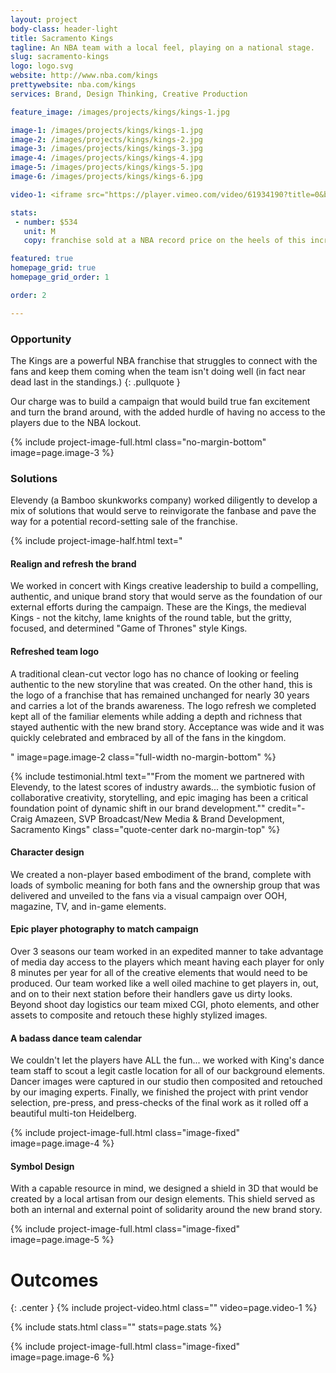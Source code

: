 ```yaml
---
layout: project
body-class: header-light
title: Sacramento Kings
tagline: An NBA team with a local feel, playing on a national stage.
slug: sacramento-kings
logo: logo.svg
website: http://www.nba.com/kings
prettywebsite: nba.com/kings
services: Brand, Design Thinking, Creative Production

feature_image: /images/projects/kings/kings-1.jpg

image-1: /images/projects/kings/kings-1.jpg
image-2: /images/projects/kings/kings-2.jpg
image-3: /images/projects/kings/kings-3.jpg
image-4: /images/projects/kings/kings-4.jpg
image-5: /images/projects/kings/kings-5.jpg
image-6: /images/projects/kings/kings-6.jpg

video-1: <iframe src="https://player.vimeo.com/video/61934190?title=0&byline=0&portrait=0" width="500" height="281" frameborder="0" webkitallowfullscreen mozallowfullscreen allowfullscreen></iframe>

stats:
 - number: $534
   unit: M
   copy: franchise sold at a NBA record price on the heels of this incredible turnaround and fanbase reinvigoration

featured: true
homepage_grid: true
homepage_grid_order: 1

order: 2

---
```

### Opportunity
The Kings are a powerful NBA franchise that struggles to connect with the fans and keep them coming when the team isn't doing well (in fact near dead last in the standings.)
{: .pullquote }

Our charge was to build a campaign that would build true fan excitement and turn the brand around, with the added hurdle of having no access to the players due to the NBA lockout.

{% include project-image-full.html class="no-margin-bottom" image=page.image-3 %}

### Solutions
Elevendy (a Bamboo skunkworks company) worked diligently to develop a mix of solutions that would serve to reinvigorate the fanbase and pave the way for a potential record-setting sale of the franchise.

{% include project-image-half.html text="<h4>Realign and refresh the brand</h4><p>We worked in concert with Kings creative leadership to build a compelling, authentic, and unique brand story that would serve as the foundation of our external efforts during the campaign. These are the Kings, the medieval Kings - not the kitchy, lame knights of the round table, but the gritty, focused, and determined \"Game of Thrones\" style Kings.</p><h4>Refreshed team logo</h4><p>A traditional clean-cut vector logo has no chance of looking or feeling authentic to the new storyline that was created. On the other hand, this is the logo of a franchise that has remained unchanged for nearly 30 years and carries a lot of the brands awareness. The logo refresh we completed kept all of the familiar elements while adding a depth and richness that stayed authentic with the new brand story. Acceptance was wide and it was quickly celebrated and embraced by all of the fans in the kingdom.</p>" image=page.image-2 class="full-width no-margin-bottom" %}

{% include testimonial.html text="\"From the moment we partnered with Elevendy, to the latest scores of industry awards... the symbiotic fusion of collaborative creativity, storytelling, and epic imaging has been a critical foundation point of dynamic shift in our brand development.\"" credit="- Craig Amazeen, SVP Broadcast/New Media & Brand Development, Sacramento Kings" class="quote-center dark no-margin-top" %}

#### Character design
We created a non-player based embodiment of the brand, complete with loads of symbolic meaning for both fans and the ownership group that was delivered and unveiled to the fans via a visual campaign over OOH, magazine, TV, and in-game elements.

#### Epic player photography to match campaign 
Over 3 seasons our team worked in an expedited manner to take advantage of media day access to the players which meant having each player for only 8 minutes per year for all of the creative elements that would need to be produced. Our team worked like a well oiled machine to get players in, out, and on to their next station before their handlers gave us dirty looks. Beyond shoot day logistics our team mixed CGI, photo elements, and other assets to composite and retouch these highly stylized images.

#### A badass dance team calendar
We couldn't let the players have ALL the fun... we worked with King's dance team staff to scout a legit castle location for all of our background elements. Dancer images were captured in our studio then composited and retouched by our imaging experts. Finally, we finished the project with print vendor selection, pre-press, and press-checks of the final work as it rolled off a beautiful multi-ton Heidelberg.

{% include project-image-full.html class="image-fixed" image=page.image-4 %}

#### Symbol Design
With a capable resource in mind, we designed a shield in 3D that would be created by a local artisan from our design elements. This shield served as both an internal and external point of solidarity around the new brand story.

{% include project-image-full.html class="image-fixed" image=page.image-5 %}

# Outcomes 
{: .center }
{% include project-video.html class="" video=page.video-1 %}

{% include stats.html class="" stats=page.stats %}

{% include project-image-full.html class="image-fixed" image=page.image-6 %}
